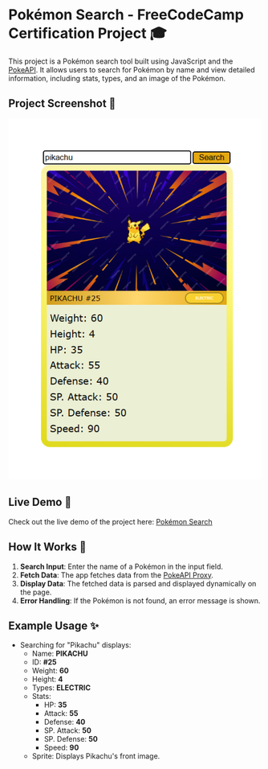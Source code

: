 # Pokémon Search - FreeCodeCamp Certification Project 🎓

This project is a Pokémon search tool built using JavaScript and the [PokeAPI](https://pokeapi.co/). It allows users to search for Pokémon by name and view detailed information, including stats, types, and an image of the Pokémon.

## Project Screenshot 📸
![Project Screenshot](https://raw.githubusercontent.com/izzel24/Pokemon-Search/main/screenshot_project.png)

## Live Demo 🚀
Check out the live demo of the project here: [Pokémon Search](https://izzel24.github.io/Pokemon-Search/)

## How It Works 🔧
1. **Search Input**: Enter the name of a Pokémon in the input field.
2. **Fetch Data**: The app fetches data from the [PokeAPI Proxy](https://pokeapi-proxy.freecodecamp.rocks/api/pokemon/).
3. **Display Data**: The fetched data is parsed and displayed dynamically on the page.
4. **Error Handling**: If the Pokémon is not found, an error message is shown.

## Example Usage ✨
- Searching for "Pikachu" displays:
  - Name: **PIKACHU**
  - ID: **#25**
  - Weight: **60**
  - Height: **4**
  - Types: **ELECTRIC**
  - Stats:
    - HP: **35**
    - Attack: **55**
    - Defense: **40**
    - SP. Attack: **50**
    - SP. Defense: **50**
    - Speed: **90**
  - Sprite: Displays Pikachu's front image.
